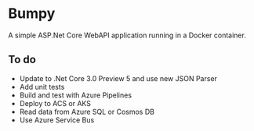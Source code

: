 # Bumpy
A simple ASP.Net Core WebAPI application running in a Docker container.

## To do
* Update to .Net Core 3.0 Preview 5 and use new JSON Parser
* Add unit tests
* Build and test with Azure Pipelines
* Deploy to ACS or AKS
* Read data from Azure SQL or Cosmos DB
* Use Azure Service Bus
